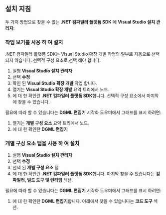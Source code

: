 ## <a name="installation-instructions"></a>설치 지침 

두 가지 방법으로 찾을 수 없는 **.NET 컴파일러 플랫폼 SDK** 에 **Visual Studio 설치 관리자**:

### <a name="install-using-the-workloads-view"></a>작업 보기를 사용 하 여 설치

.NET 컴파일러 플랫폼 SDK는 Visual Studio 확장 개발 작업의 일부로 자동으로 선택 되지 않습니다. 선택적 구성 요소로 선택 해야 합니다.

1. 실행 **Visual Studio 설치 관리자** 
1. 선택 **수정** 
1. 확인 된 **Visual Studio 확장 개발** 작업 합니다.
1. 열기는 **Visual Studio 확장 개발** 요약 트리에서 노드.
1. 에 대 한 확인란 **.NET 컴파일러 플랫폼 SDK**합니다. 선택적 구성 요소에서 마지막에 찾을 수 있습니다.

필요에 따라 할 수 있습니다는 **DGML 편집기** 시각화 도우미에서 그래프를 표시 하려면:

1. 열기는 **개별 구성 요소** 요약 트리에서 노드.
1. 에 대 한 확인란 **DGML 편집기**

### <a name="install-using-the-individual-components-tab"></a>개별 구성 요소 탭을 사용 하 여 설치

1. 실행 **Visual Studio 설치 관리자** 
1. 선택 **수정** 
1. 선택 된 **개별 구성 요소** 탭 
1. 에 대 한 확인란 **.NET 컴파일러 플랫폼 SDK**합니다. 마지막 찾을 수 있습니다는 **컴파일러, 빌드 도구 및 런타임** 섹션.

필요에 따라 할 수 있습니다는 **DGML 편집기** 시각화 도우미에서 그래프를 표시 하려면:

1. 에 대 한 확인란 **DGML 편집기**합니다. 아래에서 찾을 수 있습니다는 **코드 도구** 섹션.

